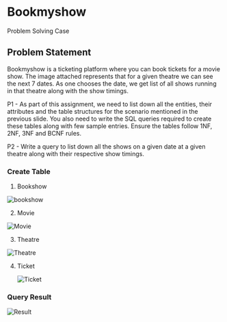 # Bookmyshow
Problem Solving Case

## Problem Statement

Bookmyshow is a ticketing platform where you can book tickets for a movie show. The image attached represents that for a given theatre we can see the next 7 dates. As one chooses the date, we get list of all shows running in that theatre along with the show timings.

P1 - As part of this assignment, we need to list down all the entities, their attributes and the table structures for the scenario mentioned in the previous slide. You also need to write the SQL queries required to create these tables along with few sample entries. Ensure the tables follow 1NF, 2NF, 3NF and BCNF rules.

P2 - Write a query to list down all the shows on a given date at a given theatre along with their respective show timings. 

### Create Table 

1. Bookshow
   
![bookshow](https://github.com/MahakGarg1/Bookmyshow/assets/139383370/34ee3b28-15de-44b9-ab49-becb255e2859)

2. Movie

 ![Movie](https://github.com/MahakGarg1/Bookmyshow/assets/139383370/d0294f54-e427-4988-8fee-26daa8e79e68)


3. Theatre
   
![Theatre](https://github.com/MahakGarg1/Bookmyshow/assets/139383370/1ce092ae-3435-4dfb-aab8-f86336d5a4e3)

4. Ticket

   ![Ticket](https://github.com/MahakGarg1/Bookmyshow/assets/139383370/c2d1c2a3-0e22-416b-b8b2-0b4fc27e2207)


 ### Query Result 

 
![Result](https://github.com/MahakGarg1/Bookmyshow/assets/139383370/23f52e67-ad38-48c2-990a-3015b22e8e53)

 
